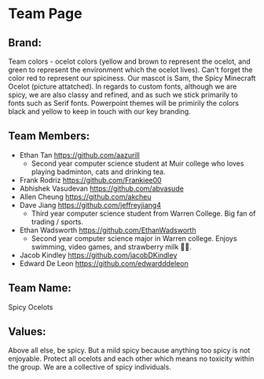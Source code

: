 # Team Page
## Brand:
Team colors - ocelot colors (yellow and brown to represent the ocelot, and green to represent the environment which the ocelot lives). Can't forget the color red to represent our spiciness.
Our mascot is Sam, the Spicy Minecraft Ocelot (picture attatched).
In regards to custom fonts, although we are spicy, we are also classy and refined, and as such we stick primarily to fonts such as Serif fonts.
Powerpoint themes will be primirily the colors black and yellow to keep in touch with our key branding.

## Team Members:
* Ethan Tan https://github.com/aazurill
  * Second year computer science student at Muir college who loves playing badminton, cats and drinking tea.    
* Frank Rodriz https://github.com/Frankiee00
* Abhishek Vasudevan https://github.com/abvasude
* Allen Cheung https://github.com/akcheu
* Dave Jiang https://github.com/jeffreyjiang4
  * Third year computer science student from Warren College. Big fan of trading / sports.
* Ethan Wadsworth https://github.com/EthanWadsworth
  * Second year computer science major in Warren college. Enjoys swimming, video games, and strawberry milk 🍓🥛.
* Jacob Kindley https://github.com/jacobDKindley
* Edward De Leon https://github.com/edwardddeleon

## Team Name:
Spicy Ocelots
## Values:
Above all else, be spicy. But a mild spicy because anything too spicy is not enjoyable. Protect all ocelots and each other which means no toxicity within the group. We are a collective of spicy individuals.

